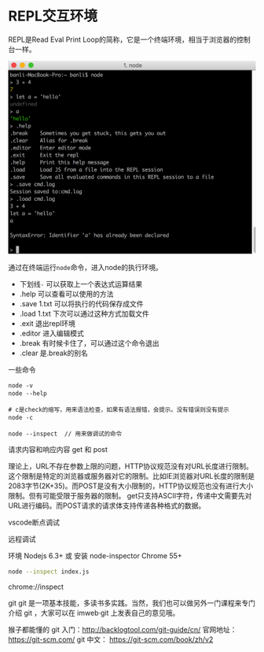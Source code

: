 # REPL交互环境

REPL是Read Eval Print Loop的简称，它是一个终端环境，相当于浏览器的控制台一样。

![repl](_img/repl.png)

通过在终端运行`node`命令，进入node的执行环境。
- 下划线`-` 可以获取上一个表达式运算结果
- .help 可以查看可以使用的方法
- .save 1.txt 可以将执行的代码保存成文件
- .load 1.txt 下次可以通过这种方式加载文件
- .exit 退出repl环境
- .editor 进入编辑模式
- .break  有时候卡住了，可以通过这个命令退出
- .clear  是.break的别名

一些命令

```
node -v
node --help

# c是check的缩写，用来语法检查，如果有语法报错，会提示。没有错误则没有提示
node -c

node --inspect  // 用来做调试的命令
```

请求内容和响应内容
get 和 post

理论上，URL不存在参数上限的问题，HTTP协议规范没有对URL长度进行限制。这个限制是特定的浏览器或服务器对它的限制。比如IE浏览器对URL长度的限制是2083字节(2K+35)。而POST是没有大小限制的，HTTP协议规范也没有进行大小限制。但有可能受限于服务器的限制。
get只支持ASCII字符，传递中文需要先对URL进行编码。而POST请求的请求体支持传递各种格式的数据。

vscode断点调试

远程调试

环境
Nodejs 6.3+ 或 安装 node-inspector
Chrome 55+

```bash
node --inspect index.js
```

chrome://inspect

git
git 是一项基本技能，多读书多实践。当然，我们也可以做另外一门课程来专门介绍 git ，大家可以在 imweb·git 上发表自己的意见哦。

猴子都能懂的 git 入门：http://backlogtool.com/git-guide/cn/
官网地址： https://git-scm.com/
git 中文： https://git-scm.com/book/zh/v2
